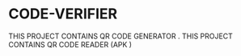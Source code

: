 # CODE-VERIFIER
THIS PROJECT CONTAINS QR CODE GENERATOR .
THIS PROJECT CONTAINS QR CODE READER (APK )
